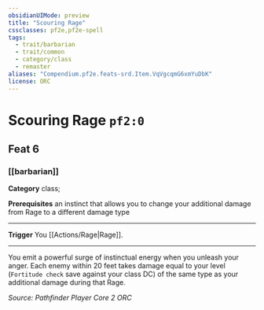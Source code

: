```yaml
---
obsidianUIMode: preview
title: "Scouring Rage"
cssclasses: pf2e,pf2e-spell
tags:
  - trait/barbarian
  - trait/common
  - category/class
  - remaster
aliases: "Compendium.pf2e.feats-srd.Item.VqVgcqmG6xmYuDbK"
license: ORC
---
```

# Scouring Rage `pf2:0`
## Feat 6
### [[barbarian]]

**Category** class; 



**Prerequisites** an instinct that allows you to change your additional damage from Rage to a different damage type
* * *
**Trigger** You [[Actions/Rage|Rage]].

* * *

You emit a powerful surge of instinctual energy when you unleash your anger. Each enemy within 20 feet takes damage equal to your level (`Fortitude check` save against your class DC) of the same type as your additional damage during that Rage.

*Source: Pathfinder Player Core 2*
*ORC*